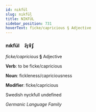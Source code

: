 ```yaml
---
id: nıkfül
slug: nıkfül
title: NIKFÜL
sidebar_position: 731
hoverText: ficke/capricious § Adjective
---
```


### nıkfül&emsp;<span kind="abugida">ƨ̑ȷɤ͊ʄ</span>

*ficke/capricious* **§** Adjective

**Verb**: to be ficke/capricious

**Noun**: fickleness/capriciousness

**Modifier**: ficke/capricious

Swedish nyckfull undefined

*Germanic Language Family*